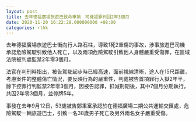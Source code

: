 ```yaml
---
layout: post
title: 去年德福廣場旅遊巴致命車禍　司機認罪判囚2年3個月
date: 2020-11-20 16:22:28.000000000 +08:00
categories: rthk
---
```


去年德福廣場旅遊巴士衝向行人路石柱，導致1死2重傷的事故，涉事旅遊巴司機承認危險駕駛引致他人死亡，以及兩項危險駕駛引致他人身體嚴重受傷罪，在區域法院被判處監禁2年零3個月。

法官在判刑時指出，被告駕駛起步時已經高速，面前視線清晰，途人在15尺距離，考慮案件的整體傷亡情況，要反映行為的嚴重性，判處被告首項罪行入獄2年半，餘下控罪行判監禁2年零3個月，因被告認罪，扣減刑期後，其中7個月分期執行，共囚2年零3個月，並停牌5年。

事發在去年9月12日，53歲被告鄭秉富承認於在德福廣場二期公共運輸交匯處，危險駕駛一輛旅遊巴士，引致一名38歲男子死亡及另外兩名女子嚴重受傷。

